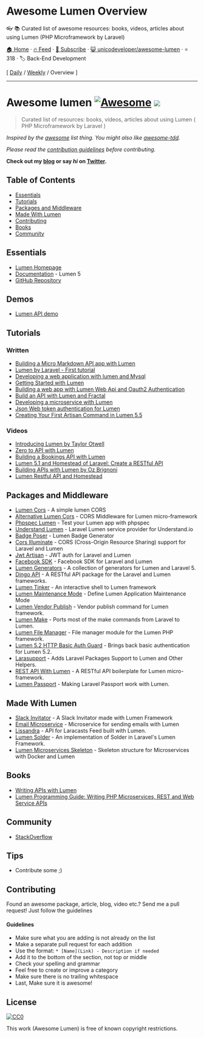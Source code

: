 # Awesome Lumen Overview

:eyeglasses: :books: Curated list of awesome resources: books, videos, articles about using Lumen (PHP Microframework by Laravel)

[🏠 Home](/README.md) · [🔥 Feed](https://www.trackawesomelist.com/unicodeveloper/awesome-lumen/rss.xml) · [📮 Subscribe](https://trackawesomelist.us17.list-manage.com/subscribe?u=d2f0117aa829c83a63ec63c2f&id=36a103854c) · [😺 unicodeveloper/awesome-lumen](https://github.com/unicodeveloper/awesome-lumen) · ⭐ 318 · 🏷️ Back-End Development

[ [Daily](/content/unicodeveloper/awesome-lumen/README.md) / [Weekly](/content/unicodeveloper/awesome-lumen/week/README.md) / Overview ]

---

# Awesome lumen [![Awesome](https://cdn.rawgit.com/sindresorhus/awesome/d7305f38d29fed78fa85652e3a63e154dd8e8829/media/badge.svg)](https://github.com/sindresorhus/awesome) ![](https://img.shields.io/badge/unicodeveloper-approved-brightgreen.svg)

> Curated list of resources: books, videos, articles about using Lumen ( PHP Microframework by Laravel )

*Inspired by the [awesome](https://github.com/sindresorhus/awesome) list thing. You might also like [awesome-tdd](https://github.com/unicodeveloper/awesome-tdd).*

*Please read the [contribution guidelines](#guidelines) before contributing.*

**Check out my [blog](https://goodheads.io) or say *hi* on [Twitter](https://twitter.com/unicodeveloper).**

## Table of Contents

*   [Essentials](#essentials)
*   [Tutorials](#tutorials)
*   [Packages and Middleware](#packages-and-middleware)
*   [Made With Lumen](#made-with-lumen)
*   [Contributing](#contributing)
*   [Books](#books)
*   [Community](#community)

## Essentials

*   [Lumen Homepage](https://lumen.laravel.com/)
*   [Documentation](https://lumen.laravel.com/docs/5.2) - Lumen 5
*   [GitHub Repository](https://github.com/laravel/lumen)

## Demos

*   [Lumen API demo](https://github.com/liyu001989/lumen-api-demo)

## Tutorials

### Written

*   [Building a Micro Markdown API app with Lumen](http://www.sitepoint.com/building-micro-markdown-api-app-lumen/)
*   [Lumen by Laravel - First tutorial](https://www.codetutorial.io/lumen-first-tutorial/)
*   [Developing a web application with lumen and Mysql](http://loige.co/developing-a-web-application-with-lumen-and-mysql/)
*   [Getting Started with Lumen](http://wern-ancheta.com/blog/2015/05/09/getting-started-with-lumen/)
*   [Building a web app with Lumen Web Api and Oauth2 Authentication ](http://esbenp.github.io/2015/05/26/lumen-web-api-oauth-2-authentication/)
*   [Build an API with Lumen and Fractal](http://laravelista.com/build-an-api-with-lumen-and-fractal/)
*   [Developing a microservice with Lumen](http://goodheads.io/2015/06/19/developing-a-micro-service-with-lumen/)
*   [Json Web token authentication for Lumen](https://laravelista.com/posts/json-web-token-authentication-for-lumen)
*   [Creating Your First Artisan Command in Lumen 5.5](https://www.codementor.io/seyiadeleke42/creating-your-first-artisan-command-in-lumen-5-5-cvi59gmgl)

### Videos

*   [Introducing Lumen by Taylor Otwell](https://laracasts.com/lessons/introducing-lumen)
*   [Zero to API with Lumen](https://www.youtube.com/watch?v=ZetUes4lygA)
*   [Building a Bookings API with Lumen](https://www.youtube.com/watch?v=oENnw5BxKvA)
*   [Lumen 5.1 and Homestead of Laravel: Create a RESTful API](https://www.youtube.com/watch?v=BV7rmvPJZQk)
*   [Building APIs with Lumen by Oz Brignoni](https://www.youtube.com/watch?v=br2O_WDXaKk)
*   [Lumen Restful API and Homestead](https://www.udemy.com/lumen-restful-api-and-homestead-for-lumen-by-laravel-and-php/)

## Packages and Middleware

*   [Lumen Cors](https://github.com/vluzrmos/lumen-cors) - A simple lumen CORS
*   [Alternative Lumen Cors](https://github.com/palanik/lumen-cors) - CORS Middleware for Lumen micro-framework
*   [Phpspec Lumen](https://github.com/pmartelletti/phpspec-lumen) - Test your Lumen app with phpspec
*   [Understand Lumen](https://github.com/understand/understand-lumen) - Laravel Lumen service provider for Understand.io
*   [Badge Poser](https://github.com/vluzrmos/laravel-badge-poser) - Lumen Badge Generator
*   [Cors Illuminate](https://github.com/neomerx/cors-illuminate) - CORS (Cross-Origin Resource Sharing) support for Laravel and Lumen
*   [Jwt Artisan](https://github.com/generationtux/jwt-artisan) - JWT auth for Laravel and Lumen
*   [Facebook SDK](https://github.com/SammyK/LaravelFacebookSdk) - Facebook SDK for Laravel and Lumen
*   [Lumen Generators](https://github.com/webNeat/lumen-generators) - A collection of generators for Lumen and Laravel 5.
*   [Dingo API](https://github.com/dingo/api) - A RESTful API package for the Laravel and Lumen frameworks.
*   [Lumen Tinker](https://github.com/vluzrmos/lumen-tinker) - An interactive shell to Lumen framework
*   [Lumen Maintenance Mode](https://github.com/rdehnhardt/lumen-maintenance-mode) - Define Lumen Application Maintenance Mode
*   [Lumen Vendor Publish](https://github.com/laravelista/lumen-vendor-publish) - Vendor publish command for Lumen framework.
*   [Lumen Make](https://github.com/michaelbonds/lumen-make) - Ports most of the make commands from Laravel to Lumen.
*   [Lumen File Manager](https://github.com/nordsoftware/lumen-file-manager) - File manager module for the Lumen PHP framework.
*   [Lumen 5.2 HTTP Basic Auth Guard](https://github.com/arubacao/http-basic-auth-guard) - Brings back basic authentication for Lumen 5.2.
*   [Larasupport](https://github.com/irazasyed/larasupport) - Adds Laravel Packages Support to Lumen and Other Helpers.
*   [REST API With Lumen](https://github.com/hasib32/rest-api-with-lumen) - A RESTful API boilerplate for Lumen micro-framework.
*   [Lumen Passport](https://github.com/dusterio/lumen-passport) - Making Laravel Passport work with Lumen.

## Made With Lumen

*   [Slack Invitator](https://github.com/vluzrmos/lumen-slackin) - A Slack Invitator made with Lumen Framework
*   [Email Microservice](https://github.com/rlacerda83/lumen-email-microservice) - Microservice for sending emails with Lumen
*   [Lissandra](https://github.com/laravelista/Lissandra) - API for Laracasts Feed built with Lumen.
*   [Lumen Solder](https://github.com/TechnicPack/LumenSolder) - An implementation of Solder in Laravel's Lumen Framework.
*   [Lumen Microservices Skeleton](https://github.com/FabrizioCafolla/microservice-lumen) - Skeleton structure for Microservices with Docker and Lumen

## Books

*   [Writing APIs with Lumen](https://leanpub.com/lumen-apis)
*   [Lumen Programming Guide: Writing PHP Microservices, REST and Web Service APIs](https://www.amazon.com/Lumen-Programming-Guide-Writing-Microservices/dp/1484221869/ref=sr_1_1?ie=UTF8\&qid=1536504679\&sr=8-1\&keywords=lumen+programming)

## Community

*   [StackOverflow](http://stackoverflow.com/questions/tagged/lumen)

## Tips

*   Contribute some ;)

## Contributing

Found an awesome package, article, blog, video etc.? Send me a pull request! Just follow the guidelines

#### Guidelines

*   Make sure what you are adding is not already on the list
*   Make a separate pull request for each addition
*   Use the format: `* [Name](Link) - Description if needed`
*   Add it to the bottom of the section, not top or middle
*   Check your spelling and grammar
*   Feel free to create or improve a category
*   Make sure there is no trailing whitespace
*   Last, Make sure it is awesome!

## License

[![CC0](https://i.creativecommons.org/p/zero/1.0/88x31.png)](https://creativecommons.org/publicdomain/zero/1.0/)

This work (Awesome Lumen) is free of known copyright restrictions.

